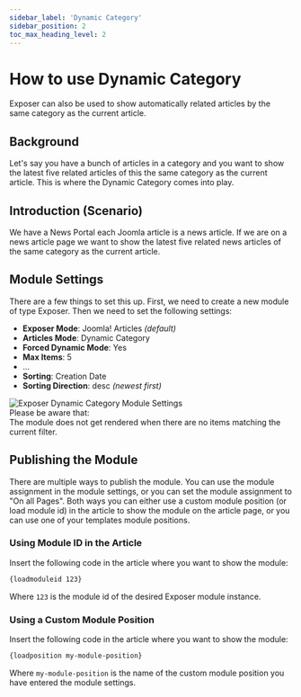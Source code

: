 ```yaml
---
sidebar_label: 'Dynamic Category'
sidebar_position: 2
toc_max_heading_level: 2
---
```


# How to use Dynamic Category

<p class="lead">Exposer can also be used to show automatically related articles by the same category as the current article.</p>

## Background

Let's say you have a bunch of articles in a category and you want to show the latest five related articles of this the
same category as the current article. This is where the Dynamic Category comes into play.

## Introduction (Scenario)

We have a News Portal each Joomla article is a news article. If we are on a news article page we want to show the latest
five related news articles of the same category as the current article.

## Module Settings

There are a few things to set this up. First, we need to create a new module of type Exposer. Then we need to set the
following settings:

- **Exposer Mode**: Joomla! Articles *(default)*
- **Articles Mode**: Dynamic Category
- **Forced Dynamic Mode**: Yes
- **Max Items**: 5
- ...
- **Sorting**: Creation Date
- **Sorting Direction**: desc *(newest first)*

<img src="/img/exposer/dynamic-category-module-settings.png" alt="Exposer Dynamic Category Module Settings" className="bordered" />

<div class="alert alert--warning">
Please be aware that:<br/>The module does not get rendered when there are no items matching the current filter.
</div>

## Publishing the Module

There are multiple ways to publish the module. You can use the module assignment in the module settings, or you can set
the module assignment to "On all Pages". Both ways you can either use a custom module position (or load module id) in
the article to show the module on the article page, or you can use one of your templates module positions.

### Using Module ID in the Article
Insert the following code in the article where you want to show the module:

```html
{loadmoduleid 123}
```
Where ``123`` is the module id of the desired Exposer module instance.

### Using a Custom Module Position
Insert the following code in the article where you want to show the module:

```html
{loadposition my-module-position}
```
Where ``my-module-position`` is the name of the custom module position you have entered the module settings.